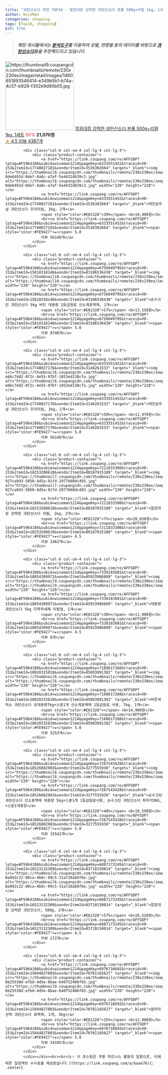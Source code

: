 ```yaml
---
title: "과탄산소다 추천 TOP10 - 깔끔대장 강력한 과탄산소다 본품 500g+리필 1kg, 1세트"
author: WiseMan
categories: shopping
tags: [Top10, shopping]
pin: true
---
```


> ##### 해당 게시물에서는 [**분석도구**](https://itemscout.io/)를 이용하여 **성별**, **연령별** 등의 데이터를 바탕으로 [**과탄산소다**](https://link.coupang.com/a/baae76)들을 추천해드리고 있습니다.
<div class="container"><div class="row">
            <div class="col-6 col-sm-4 col-lg-4 col-lg-3">
                <div class="product-container">
                    <a href="https://link.coupang.com/re/AFFSDP?lptag=AF5964186&subid=wiseman1214&pageKey=7211830325&traceid=V0-153&itemId=18253195493&vendorItemId=80187014787" target="_blank"><img src="https://thumbnail9.coupangcdn.com/thumbnails/remote/230x230ex/image/retail/images/1460651893546414-e349b5b1-b74a-4c57-b929-f302e9d90b05.jpg" alt="https://thumbnail9.coupangcdn.com/thumbnails/remote/230x230ex/image/retail/images/1460651893546414-e349b5b1-b74a-4c57-b929-f302e9d90b05.jpg" width="220" height="220"></a>
                    <a href="https://link.coupang.com/re/AFFSDP?lptag=AF5964186&subid=wiseman1214&pageKey=7211830325&traceid=V0-153&itemId=18253195493&vendorItemId=80187014787" target="_blank">깔끔대장 강력한 과탄산소다 본품 500g+리필 1kg, 1세트</a>
                    <span style="color:#E61328">50%</span> <b>21,070원</b>
                    <br><a href="https://link.coupang.com/re/AFFSDP?lptag=AF5964186&subid=wiseman1214&pageKey=7211830325&traceid=V0-153&itemId=18253195493&vendorItemId=80187014787" target="_blank"><span style="color:#FE9427">★</span> 4.5
                    리뷰 4387개</a>
                </div>
            </div>
            
            <div class="col-6 col-sm-4 col-lg-4 col-lg-3">
                <div class="product-container">
                    <a href="https://link.coupang.com/re/AFFSDP?lptag=AF5964186&subid=wiseman1214&pageKey=6333551452&traceid=V0-153&itemId=17748027181&vendorItemId=3536302664" target="_blank"><img src="https://thumbnail8.coupangcdn.com/thumbnails/remote/230x230ex/image/retail/images/1777256284839278-0de6491d-0def-4a8c-a7af-5e4432d639c3.jpg" alt="https://thumbnail8.coupangcdn.com/thumbnails/remote/230x230ex/image/retail/images/1777256284839278-0de6491d-0def-4a8c-a7af-5e4432d639c3.jpg" width="220" height="220"></a>
                    <a href="https://link.coupang.com/re/AFFSDP?lptag=AF5964186&subid=wiseman1214&pageKey=6333551452&traceid=V0-153&itemId=17748027181&vendorItemId=3536302664" target="_blank">레인보우샵 과탄산소다 프리미엄, 3kg, 2개</a>
                    <span style="color:#E61328">39%</span> <b>19,400원</b>
                    <br><a href="https://link.coupang.com/re/AFFSDP?lptag=AF5964186&subid=wiseman1214&pageKey=6333551452&traceid=V0-153&itemId=17748027181&vendorItemId=3536302664" target="_blank"><span style="color:#FE9427">★</span> 5.0
                    리뷰 56140개</a>
                </div>
            </div>
            
            <div class="col-6 col-sm-4 col-lg-4 col-lg-3">
                <div class="product-container">
                    <a href="https://link.coupang.com/re/AFFSDP?lptag=AF5964186&subid=wiseman1214&pageKey=6756049795&traceid=V0-153&itemId=15818318146&vendorItemId=83106536430" target="_blank"><img src="https://thumbnail10.coupangcdn.com/thumbnails/remote/230x230ex/image/vendor_inventory/582b/82750f369915b7250f5d39c9ccb4c291a63ba42d38e2a95ad0dc2e116566.jpg" alt="https://thumbnail10.coupangcdn.com/thumbnails/remote/230x230ex/image/vendor_inventory/582b/82750f369915b7250f5d39c9ccb4c291a63ba42d38e2a95ad0dc2e116566.jpg" width="220" height="220"></a>
                    <a href="https://link.coupang.com/re/AFFSDP?lptag=AF5964186&subid=wiseman1214&pageKey=6756049795&traceid=V0-153&itemId=15818318146&vendorItemId=83106536430" target="_blank">순수크린 과탄산소다 5kg 버킷 대용량 1등급원료 산소계표백제, 1개</a>
                    <span style="color:#E61328">57%</span> <b>13,550원</b>
                    <br><a href="https://link.coupang.com/re/AFFSDP?lptag=AF5964186&subid=wiseman1214&pageKey=6756049795&traceid=V0-153&itemId=15818318146&vendorItemId=83106536430" target="_blank"><span style="color:#FE9427">★</span> 5.0
                    리뷰 8748개</a>
                </div>
            </div>
            
            <div class="col-6 col-sm-4 col-lg-4 col-lg-3">
                <div class="product-container">
                    <a href="https://link.coupang.com/re/AFFSDP?lptag=AF5964186&subid=wiseman1214&pageKey=6333551452&traceid=V0-153&itemId=17748027176&vendorItemId=3146261533" target="_blank"><img src="https://thumbnail6.coupangcdn.com/thumbnails/remote/230x230ex/image/retail/images/643908847349144-e66c74d2-8f2c-4e55-97bf-1853ed138cfa.jpg" alt="https://thumbnail6.coupangcdn.com/thumbnails/remote/230x230ex/image/retail/images/643908847349144-e66c74d2-8f2c-4e55-97bf-1853ed138cfa.jpg" width="220" height="220"></a>
                    <a href="https://link.coupang.com/re/AFFSDP?lptag=AF5964186&subid=wiseman1214&pageKey=6333551452&traceid=V0-153&itemId=17748027176&vendorItemId=3146261533" target="_blank">레인보우샵 과탄산소다 프리미엄, 3kg, 1개</a>
                    <span style="color:#E61328">50%</span> <b>11,970원</b>
                    <br><a href="https://link.coupang.com/re/AFFSDP?lptag=AF5964186&subid=wiseman1214&pageKey=6333551452&traceid=V0-153&itemId=17748027176&vendorItemId=3146261533" target="_blank"><span style="color:#FE9427">★</span> 5.0
                    리뷰 56140개</a>
                </div>
            </div>
            
            <div class="col-6 col-sm-4 col-lg-4 col-lg-3">
                <div class="product-container">
                    <a href="https://link.coupang.com/re/AFFSDP?lptag=AF5964186&subid=wiseman1214&pageKey=7211833300&traceid=V0-153&itemId=18253208610&vendorItemId=80187015189" target="_blank"><img src="https://thumbnail7.coupangcdn.com/thumbnails/remote/230x230ex/image/retail/images/800496641519298-927ca943-5050-4d5a-91fd-2977660dc493.jpg" alt="https://thumbnail7.coupangcdn.com/thumbnails/remote/230x230ex/image/retail/images/800496641519298-927ca943-5050-4d5a-91fd-2977660dc493.jpg" width="220" height="220"></a>
                    <a href="https://link.coupang.com/re/AFFSDP?lptag=AF5964186&subid=wiseman1214&pageKey=7211833300&traceid=V0-153&itemId=18253208610&vendorItemId=80187015189" target="_blank">깔끔대장 강력한 과탄산소다 리필, 1kg, 2개</a>
                    <span style="color:#E61328">7%</span> <b>20,030원</b>
                    <br><a href="https://link.coupang.com/re/AFFSDP?lptag=AF5964186&subid=wiseman1214&pageKey=7211833300&traceid=V0-153&itemId=18253208610&vendorItemId=80187015189" target="_blank"><span style="color:#FE9427">★</span> 4.5
                    리뷰 1462개</a>
                </div>
            </div>
            
            <div class="col-6 col-sm-4 col-lg-4 col-lg-3">
                <div class="product-container">
                    <a href="https://link.coupang.com/re/AFFSDP?lptag=AF5964186&subid=wiseman1214&pageKey=7338183681&traceid=V0-153&itemId=18854309971&vendorItemId=85933986889" target="_blank"><img src="https://thumbnail9.coupangcdn.com/thumbnails/remote/230x230ex/image/vendor_inventory/8920/b5bce43c5fd29009bbc48df3e0a2472f0e438b32f18505497f0b5984a42d.jpg" alt="https://thumbnail9.coupangcdn.com/thumbnails/remote/230x230ex/image/vendor_inventory/8920/b5bce43c5fd29009bbc48df3e0a2472f0e438b32f18505497f0b5984a42d.jpg" width="220" height="220"></a>
                    <a href="https://link.coupang.com/re/AFFSDP?lptag=AF5964186&subid=wiseman1214&pageKey=7338183681&traceid=V0-153&itemId=18854309971&vendorItemId=85933986889" target="_blank">대용량 과탄산소다 5kg 다목적세제 리필형, 1개</a>
                    <span style="color:#E61328">36%</span> <b>11,900원</b>
                    <br><a href="https://link.coupang.com/re/AFFSDP?lptag=AF5964186&subid=wiseman1214&pageKey=7338183681&traceid=V0-153&itemId=18854309971&vendorItemId=85933986889" target="_blank"><span style="color:#FE9427">★</span> 4.5
                    리뷰 8개</a>
                </div>
            </div>
            
            <div class="col-6 col-sm-4 col-lg-4 col-lg-3">
                <div class="product-container">
                    <a href="https://link.coupang.com/re/AFFSDP?lptag=AF5964186&subid=wiseman1214&pageKey=7160617268&traceid=V0-153&itemId=18020315810&vendorItemId=85083091382" target="_blank"><img src="https://thumbnail6.coupangcdn.com/thumbnails/remote/230x230ex/image/vendor_inventory/b2f0/509c77b3a6731dd7fd5703d057255b4c4e147fc9044b9ecf9e13b44039f2.jpg" alt="https://thumbnail6.coupangcdn.com/thumbnails/remote/230x230ex/image/vendor_inventory/b2f0/509c77b3a6731dd7fd5703d057255b4c4e147fc9044b9ecf9e13b44039f2.jpg" width="220" height="220"></a>
                    <a href="https://link.coupang.com/re/AFFSDP?lptag=AF5964186&subid=wiseman1214&pageKey=7160617268&traceid=V0-153&itemId=18020315810&vendorItemId=85083091382" target="_blank">바른세탁소 과탄산소다 초대용량7kg+스푼1개 산소계표백제 1등급원료 사용, 7kg, 1개</a>
                    <span style="color:#E61328"></span> <b>14,900원</b>
                    <br><a href="https://link.coupang.com/re/AFFSDP?lptag=AF5964186&subid=wiseman1214&pageKey=7160617268&traceid=V0-153&itemId=18020315810&vendorItemId=85083091382" target="_blank"><span style="color:#FE9427">★</span> 5.0
                    리뷰 5253개</a>
                </div>
            </div>
            
            <div class="col-6 col-sm-4 col-lg-4 col-lg-3">
                <div class="product-container">
                    <a href="https://link.coupang.com/re/AFFSDP?lptag=AF5964186&subid=wiseman1214&pageKey=7267543428&traceid=V0-153&itemId=18526882983&vendorItemId=3277555936" target="_blank"><img src="https://thumbnail8.coupangcdn.com/thumbnails/remote/230x230ex/image/vendor_inventory/7cc0/efdf425d97b9b6c606c14bead4ceef42d5de1e36434d73ba7bea76649319.jpg" alt="https://thumbnail8.coupangcdn.com/thumbnails/remote/230x230ex/image/vendor_inventory/7cc0/efdf425d97b9b6c606c14bead4ceef42d5de1e36434d73ba7bea76649319.jpg" width="220" height="220"></a>
                    <a href="https://link.coupang.com/re/AFFSDP?lptag=AF5964186&subid=wiseman1214&pageKey=7267543428&traceid=V0-153&itemId=18526882983&vendorItemId=3277555936" target="_blank">순수크린 과탄산소다 산소표백제 대용량 5kg+스푼1개 1등급원료사용, 순수크린 과탄산소다 파우치5KG, +스푼1개증정</a>
                    <span style="color:#E61328">48%</span> <b>10,590원</b>
                    <br><a href="https://link.coupang.com/re/AFFSDP?lptag=AF5964186&subid=wiseman1214&pageKey=7267543428&traceid=V0-153&itemId=18526882983&vendorItemId=3277555936" target="_blank"><span style="color:#FE9427">★</span> 5.0
                    리뷰 15542개</a>
                </div>
            </div>
            
            <div class="col-6 col-sm-4 col-lg-4 col-lg-3">
                <div class="product-container">
                    <a href="https://link.coupang.com/re/AFFSDP?lptag=AF5964186&subid=wiseman1214&pageKey=6887173245&traceid=V0-153&itemId=16523132309&vendorItemId=83710150014" target="_blank"><img src="https://thumbnail6.coupangcdn.com/thumbnails/remote/230x230ex/image/retail/images/1460652289802763-0a992c22-90ca-4b8c-99c5-31a728a6976e.jpg" alt="https://thumbnail6.coupangcdn.com/thumbnails/remote/230x230ex/image/retail/images/1460652289802763-0a992c22-90ca-4b8c-99c5-31a728a6976e.jpg" width="220" height="220"></a>
                    <a href="https://link.coupang.com/re/AFFSDP?lptag=AF5964186&subid=wiseman1214&pageKey=6887173245&traceid=V0-153&itemId=16523132309&vendorItemId=83710150014" target="_blank">깔끔대장 강력한 과탄산소다, 500g, 2개</a>
                    <span style="color:#E61328">57%</span> <b>20,520원</b>
                    <br><a href="https://link.coupang.com/re/AFFSDP?lptag=AF5964186&subid=wiseman1214&pageKey=6887173245&traceid=V0-153&itemId=16523132309&vendorItemId=83710150014" target="_blank"><span style="color:#FE9427">★</span> 4.5
                    리뷰 272개</a>
                </div>
            </div>
            
            <div class="col-6 col-sm-4 col-lg-4 col-lg-3">
                <div class="product-container">
                    <a href="https://link.coupang.com/re/AFFSDP?lptag=AF5964186&subid=wiseman1214&pageKey=6976716692&traceid=V0-153&itemId=15844827803&vendorItemId=70761165627" target="_blank"><img src="https://thumbnail9.coupangcdn.com/thumbnails/remote/230x230ex/image/retail/images/1156079377936174-6b25538d-efbd-4d5e-8bae-640f52406f03.jpg" alt="https://thumbnail9.coupangcdn.com/thumbnails/remote/230x230ex/image/retail/images/1156079377936174-6b25538d-efbd-4d5e-8bae-640f52406f03.jpg" width="220" height="220"></a>
                    <a href="https://link.coupang.com/re/AFFSDP?lptag=AF5964186&subid=wiseman1214&pageKey=6976716692&traceid=V0-153&itemId=15844827803&vendorItemId=70761165627" target="_blank">엄마의선택 과탄산소다 표백제, 1개, 3kg</a>
                    <span style="color:#E61328">15%</span> <b>12,960원</b>
                    <br><a href="https://link.coupang.com/re/AFFSDP?lptag=AF5964186&subid=wiseman1214&pageKey=6976716692&traceid=V0-153&itemId=15844827803&vendorItemId=70761165627" target="_blank"><span style="color:#FE9427">★</span> 5.0
                    리뷰 34105개</a>
                </div>
            </div>
            </div></div><br><br>[👉 이 포스팅은 쿠팡 파트너스 활동의 일환으로, 이에 따른 일정액의 수수료를 제공받습니다.](https://link.coupang.com/a/baae76){: .center}